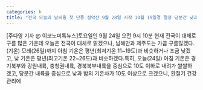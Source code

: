 ```yaml
---
categories: h
title: "전국 오늘의 날씨올 첫 단풍 설악산 9월 28일 시작 10월 19일경 절정 당분간 낮과 밤 큰 기온차 화재 주의"
---
```

[주다영 기자 @ 이코노미톡뉴스]토요일인 9월 24일 오전 9시 10분 현재 전국이 대체로 구름 많은 가운데 오늘은 전국이 대체로 맑겠으나, 남해안과 제주도는 가끔 구름많겠다. (기온) 모레(26일)까지 아침 기온은 평년(최저기온 11~19도)과 비슷하거나 조금 낮겠고, 낮 기온은 평년(최고기온 22~26도)과 비슷하겠다.특히, 오늘(24일) 아침 기온은 경기북부와 강원내륙, 충청권내륙, 경북북부내륙을 중심으로 10도 이하로 내려가 쌀쌀하겠고, 당분간 내륙을 중심으로 낮과 밤의 기온차가 10도 이상으로 크겠으니, 환절기 건강관리에